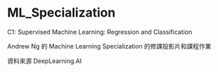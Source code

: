 # ML_Specialization

C1: Supervised Machine Learning: Regression and Classification


Andrew Ng 的 Machine Learning Specialization 的修課投影片和課程作業

資料來源 DeepLearning.AI
